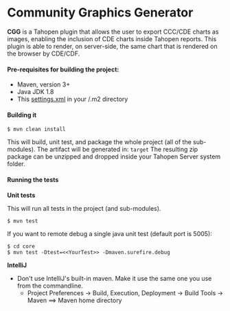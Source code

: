 # Community Graphics Generator #

**CGG** is a Tahopen plugin that allows the user to export CCC/CDE charts as images, enabling the inclusion of CDE charts inside Tahopen reports. This plugin is able to render, on server-side, the same chart that is rendered on the browser by CDE/CDF.


#### Pre-requisites for building the project:
* Maven, version 3+
* Java JDK 1.8
* This [settings.xml](https://github.com/tahopen/maven-parent-poms/blob/master/maven-support-files/settings.xml) in your <user-home>/.m2 directory


#### Building it


```
$ mvn clean install
```

This will build, unit test, and package the whole project (all of the sub-modules). The artifact will be generated in: ```target```
The resulting zip package can be unzipped and dropped inside your Tahopen Server system folder.


#### Running the tests

__Unit tests__

This will run all tests in the project (and sub-modules).
```
$ mvn test
```

If you want to remote debug a single java unit test (default port is 5005):
```
$ cd core
$ mvn test -Dtest=<<YourTest>> -Dmaven.surefire.debug
```

__IntelliJ__

* Don't use IntelliJ's built-in maven. Make it use the same one you use from the commandline.
  * Project Preferences -> Build, Execution, Deployment -> Build Tools -> Maven ==> Maven home directory
